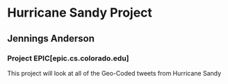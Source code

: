 # Hurricane Sandy Project
## Jennings Anderson
### Project EPIC[epic.cs.colorado.edu]

This project will look at all of the Geo-Coded tweets from Hurricane Sandy